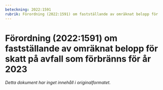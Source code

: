 ```yaml
---
beteckning: 2022:1591
rubrik: Förordning (2022:1591) om fastställande av omräknat belopp för skatt på avfall som förbränns för år 2023
---
```

# Förordning (2022:1591) om fastställande av omräknat belopp för skatt på avfall som förbränns för år 2023

*Detta dokument har inget innehåll i originalformatet.*
